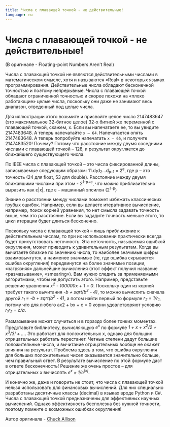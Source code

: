 ```yaml
---
title: Числа с плавающей точкой - не действительные!
language: ru
---
```


# Числа с плавающей точкой - не действительные!
(В оригинале - Floating-point Numbers Aren't Real)

Числа с плавающей точкой не являются действительными числами в математическом смысле, хотя и называются «Real» в некоторых языках программирования. Действительные числа обладают бесконечной точностью и поэтому непрерывные. Числа с плавающей точкой обладают ограниченной точностью и скорее похожи на «плохо работающие» целые числа, поскольку они даже не занимают весь диапазон, отведенный под целые числа.

Для иллюстрации этого возьмите и присвойте целое число 2147483647 (это максимальное 32-битное целое) 32-х битной же переменной с плавающей точкой, скажем, х. Если вы напечатаете ее, то вы увидите 2147483648. А теперь напечатайте `х – 64`. Напечатается опять 2147483648. А теперь попробуйте напечатать `х – 65`, и получите 2147483520! Почему? Потому что расстояние между двумя соседними числами с плавающей точкой – 128, и результат округляется до ближайшего существующего числа.

По IEEE числа с плавающей точкой – это числа фиксированной длины, записываемые следующим образом: 11.d<sub>1</sub>d<sub>2</sub>...d<sub>p-1</sub> × 2<sup>e</sup>, где р – это точность (24 для float, 53 для double). Расстояние между двумя ближайшими числами при этом - 2<sup>1-p+e</sup>, что можно приблизительно выразить как ε|x|, где ε – машинный эпсилон (2<sup>1-p</sup>)

Знание о расстоянии между числами поможет избежать классических грубых ошибок. Например, если вы делаете итеративное вычисление, например, поиск корней уравнения, то нет смысла задавать точность выше, чем это расстояние. Если вы зададите точность меньше этого, то цикл итерации будет длиться бесконечно.

Поскольку числа с плавающей точкой – лишь приближение к действительным числам, то при их использовании практически всегда будет присутствовать неточность. Эта неточность, называемая ошибкой округления, может приводить к удивительным результатам. Когда вы вычитаете близкие по значению числа, то наиболее значимые цифры взаимовычтутся, а наименее значимые (те, где ошибка скрывается ошибка округления) передвинутся на более значимые позиции, «загрязняя» дальнейшие вычисления (этот эффект получил название «размазывание», «smearing»). Вам нужно следить за применяемыми алгоритмами, чтобы не допустить этого. Например, представьте решение уравнения *x<sup>2</sup> - 100000x + 1 = 0*. Поскольку один из корней требует такого вычитания *-b + sqrt(b<sup>2</sup> - 4)*, то можно вычислить сначала другой *r<sub>1</sub> = -b + sqrt(b<sup>2</sup> - 4)*, а потом найти первый по формуле *r<sub>2</sub> = 1/r<sub>1</sub>*, потому что для любого ax2 + bx + c = 0 корни удовлетворяют условию *r<sub>1</sub>r<sub>2</sub> = c/a*.

Размазывание может случиться и в гораздо более тонких моментах. Представьте библиотеку, вычисляющую *e<sup>x</sup>* по формуле *1 + x + x<sup>2</sup>/2 + x<sup>3</sup>/3! + ...*. Это работает для положительных х, однако для больших отрицательных работать перестанет. Четные степени дадут большие положительные числа, и вычитание отрицательных вообще не окажет влияния на результат. Проблема здесь в том, что ошибка округления для больших положительных чисел оказывается значительно больше, чем правильный ответ. В результате вычисление по этой формуле даст в ответе бесконечность! Решение же очень простое – для отрицательных *х* вычислять *e<sup>x</sup> = 1/e<sup>|x|</sup>*.

И конечно же, даже и говорить не стоит, что числа с плавающей точкой нельзя использовать для финансовых вычислений. Для них специально разработаны десятичные классы (decimal) в языках вроде Python и C#. Числа с плавающей точкой предназначены для эффективных научных вычислений. Однако эффективность бесполезна без нужной точности, поэтому помните о возможных ошибках округления!

Автор оригинала - [Chuck Allison](http://programmer.97things.oreilly.com/wiki/index.php/Chuck_Allison)
